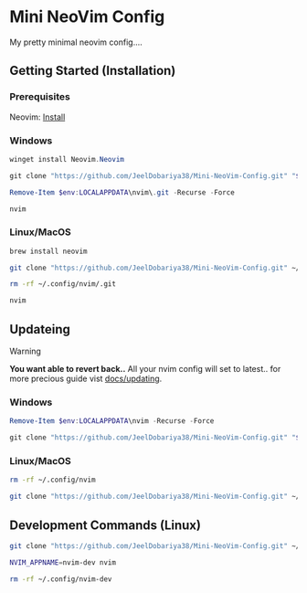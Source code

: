 # Mini NeoVim Config

My pretty minimal neovim config....

## Getting Started (Installation)

### Prerequisites

Neovim: [Install](https://github.com/neovim/neovim/blob/master/INSTALL.md)

### Windows

```powershell
winget install Neovim.Neovim
```

```powershell
git clone "https://github.com/JeelDobariya38/Mini-NeoVim-Config.git" "$env:LOCALAPPDATA\nvim"

Remove-Item $env:LOCALAPPDATA\nvim\.git -Recurse -Force
```

```powershell
nvim
```

### Linux/MacOS

```bash
brew install neovim
```

```bash
git clone "https://github.com/JeelDobariya38/Mini-NeoVim-Config.git" ~/.config/nvim

rm -rf ~/.config/nvim/.git
```

```bash
nvim
```

## Updateing

> [!WARNING]
> **You want able to revert back..** All your nvim config will set to latest.. for more precious guide vist [docs/updating](docs/updating.md).

### Windows

```powershell
Remove-Item $env:LOCALAPPDATA\nvim -Recurse -Force

git clone "https://github.com/JeelDobariya38/Mini-NeoVim-Config.git" "$env:LOCALAPPDATA\nvim"
```

### Linux/MacOS

```bash
rm -rf ~/.config/nvim

git clone "https://github.com/JeelDobariya38/Mini-NeoVim-Config.git" ~/.config/nvim
```

## Development Commands (Linux)

```bash
git clone "https://github.com/JeelDobariya38/Mini-NeoVim-Config.git" ~/.config/nvim-dev

NVIM_APPNAME=nvim-dev nvim
```

```bash
rm -rf ~/.config/nvim-dev
```

